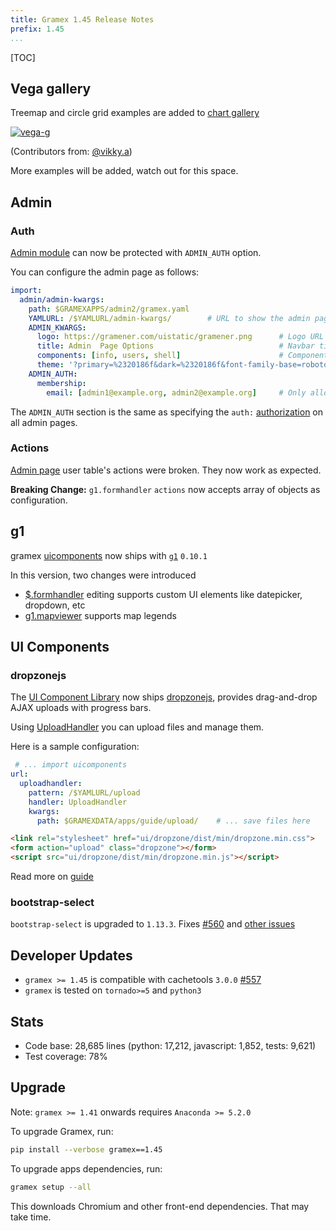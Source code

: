 ```yaml
---
title: Gramex 1.45 Release Notes
prefix: 1.45
...
```


[TOC]

## Vega gallery

Treemap and circle grid examples are added to [chart gallery](../../chart/gallery.html)

[![vega-g](../1.44/vega-gallery.png)](../../chart/gallery.html)

(Contributors from: [@vikky.a](https://code.gramener.com/vikky.a))

More examples will be added, watch out for this space.

## Admin

### Auth

[Admin module](../../admin/) can now be protected with `ADMIN_AUTH` option.

You can configure the admin page as follows:

```yaml
import:
  admin/admin-kwargs:
    path: $GRAMEXAPPS/admin2/gramex.yaml
    YAMLURL: /$YAMLURL/admin-kwargs/        # URL to show the admin page at
    ADMIN_KWARGS:
      logo: https://gramener.com/uistatic/gramener.png      # Logo URL
      title: Admin  Page Options                            # Navbar title
      components: [info, users, shell]                      # Components to show
      theme: '?primary=%2320186f&dark=%2320186f&font-family-base=roboto&body-bg=%23f8f8f8'  # Bootstrap theme query
    ADMIN_AUTH:
      membership:
        email: [admin1@example.org, admin2@example.org]     # Only allow these users
```

The `ADMIN_AUTH` section is the same as specifying the `auth:`
[authorization](../../auth/#authorization) on all admin pages.

### Actions

[Admin page](../../admin/admin/?tab=users) user table's actions were broken. They now work as expected.

**Breaking Change:** `g1.formhandler` `actions` now accepts array of objects as configuration.

## g1

gramex [uicomponents](../../uicomponents) now ships with [`g1`](https://code.gramener.com/cto/g1) `0.10.1`

In this version, two changes were introduced

- [$.formhandler](https://code.gramener.com/cto/g1#formhandler) editing supports custom UI elements like datepicker, dropdown, etc
- [g1.mapviewer](https://code.gramener.com/cto/g1#g1-mapviewer) supports map legends

## UI Components

### dropzonejs

The [UI Component Library](../../uicomponents) now ships [dropzonejs](https://www.dropzonejs.com/), provides drag-and-drop AJAX uploads with progress bars.

Using [UploadHandler](../../uploadhandler/#ajax-uploads) you can upload files and manage them.

Here is a sample configuration:

```yaml
 # ... import uicomponents
url:
  uploadhandler:
    pattern: /$YAMLURL/upload
    handler: UploadHandler
    kwargs:
      path: $GRAMEXDATA/apps/guide/upload/    # ... save files here
```

```html
<link rel="stylesheet" href="ui/dropzone/dist/min/dropzone.min.css">
<form action="upload" class="dropzone"></form>
<script src="ui/dropzone/dist/min/dropzone.min.js"></script>
```

Read more on [guide](../../uploadhandler/#ajax-uploads)

### bootstrap-select

`bootstrap-select` is upgraded to `1.13.3`.
Fixes [#560](https://code.gramener.com/cto/gramex/issues/560) and
[other issues](https://github.com/snapappointments/bootstrap-select/blob/v1.13.0-dev/CHANGELOG.md#v1133-2018-10-15)

## Developer Updates

- `gramex >= 1.45` is compatible with cachetools `3.0.0` [#557](https://code.gramener.com/cto/gramex/issues/557)
- `gramex` is tested on `tornado>=5` and `python3`

## Stats

- Code base: 28,685 lines (python: 17,212, javascript: 1,852, tests: 9,621)
- Test coverage: 78%

## Upgrade

Note: `gramex >= 1.41` onwards requires `Anaconda >= 5.2.0`

To upgrade Gramex, run:

```bash
pip install --verbose gramex==1.45
```

To upgrade apps dependencies, run:

```bash
gramex setup --all
```

This downloads Chromium and other front-end dependencies. That may take time.
